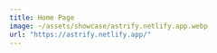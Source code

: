 ```yaml
---
title: Home Page
image: ~/assets/showcase/astrify.netlify.app.webp
url: "https://astrify.netlify.app/"
---
```

